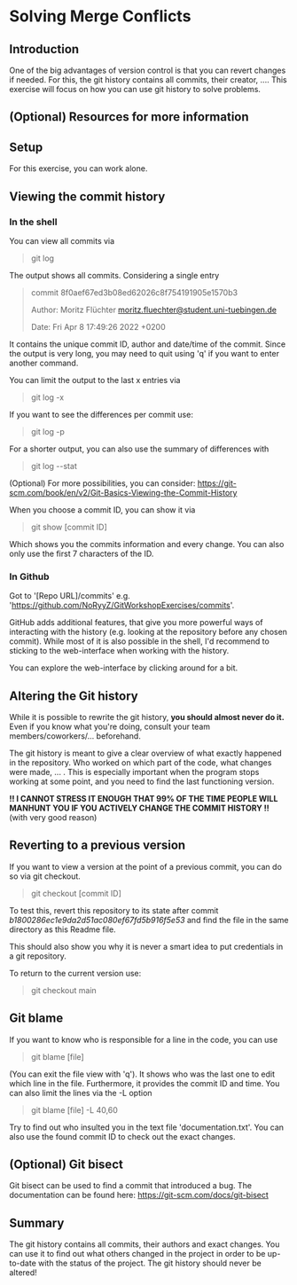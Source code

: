 # Solving Merge Conflicts

## Introduction

One of the big advantages of version control is that you can revert changes if needed.
For this, the git history contains all commits, their creator, ....
This exercise will focus on how you can use git history to solve problems.

## (Optional) Resources for more information

## Setup

For this exercise, you can work alone.

## Viewing the commit history

### In the shell

You can view all commits via 

> git log

The output shows all commits. Considering a single entry

> commit 8f0aef67ed3b08ed62026c8f754191905e1570b3
> 
> Author: Moritz Flüchter <moritz.fluechter@student.uni-tuebingen.de>
> 
> Date:   Fri Apr 8 17:49:26 2022 +0200

It contains the unique commit ID, author and date/time of the commit.
Since the output is very long, you may need to quit using 'q' if you want to enter another command.

You can limit the output to the last x entries via

> git log -x

If you want to see the differences per commit use:

> git log -p

For a shorter output, you can also use the summary of differences with

> git log --stat

(Optional) For more possibilities, you can consider: https://git-scm.com/book/en/v2/Git-Basics-Viewing-the-Commit-History

When you choose a commit ID, you can show it via

> git show [commit ID]

Which shows you the commits information and every change.
You can also only use the first 7 characters of the ID.

### In Github

Got to '[Repo URL]/commits' e.g. 'https://github.com/NoRyyZ/GitWorkshopExercises/commits'.

GitHub adds additional features, that give you more powerful ways of interacting with the history (e.g. looking at the repository before any chosen commit).
While most of it is also possible in the shell, I'd recommend to sticking to the web-interface when working with the history.

You can explore the web-interface by clicking around for a bit.

## Altering the Git history

While it is possible to rewrite the git history, **you should almost never do it.**
Even if you know what you're doing, consult your team members/coworkers/... beforehand.

The git history is meant to give a clear overview of what exactly happened in the repository.
Who worked on which part of the code, what changes were made, ... .
This is especially important when the program stops working at some point, and you need to find the last functioning version.

**!! I CANNOT STRESS IT ENOUGH THAT 99% OF THE TIME PEOPLE WILL MANHUNT YOU IF YOU ACTIVELY CHANGE THE COMMIT HISTORY !!**
(with very good reason)

## Reverting to a previous version

If you want to view a version at the point of a previous commit, you can do so via git checkout.

> git checkout [commit ID]

To test this, revert this repository to its state after commit *b1800286ec1e9da2d51ac080ef67fd5b916f5e53* and find the file in the same directory as this Readme file.

This should also show you why it is never a smart idea to put credentials in a git repository.

To return to the current version use:

> git checkout main

## Git blame

If you want to know who is responsible for a line in the code, you can use

> git blame [file]

(You can exit the file view with 'q').
It shows who was the last one to edit which line in the file.
Furthermore, it provides the commit ID and time.
You can also limit the lines via the -L option

> git blame [file] -L 40,60

Try to find out who insulted you in the text file 'documentation.txt'.
You can also use the found commit ID to check out the exact changes.

## (Optional) Git bisect

Git bisect can be used to find a commit that introduced a bug.
The documentation can be found here: https://git-scm.com/docs/git-bisect

## Summary

The git history contains all commits, their authors and exact changes.
You can use it to find out what others changed in the project in order to be up-to-date with the status of the project.
The git history should never be altered!